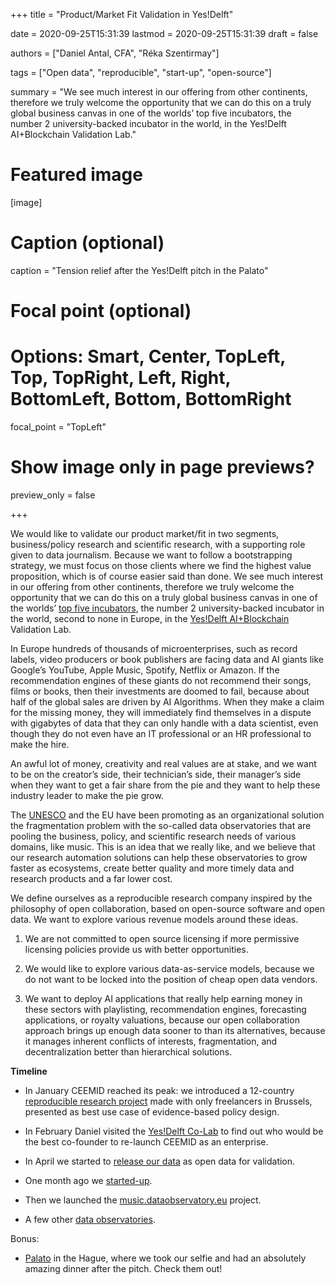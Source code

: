 +++
title = "Product/Market Fit Validation in Yes!Delft"

date = 2020-09-25T15:31:39
lastmod = 2020-09-25T15:31:39
draft = false

authors = ["Daniel Antal, CFA", "Réka Szentirmay"]

tags = ["Open data", "reproducible", "start-up", "open-source"]

summary = "We see much interest in our offering from other continents, therefore we truly welcome the opportunity that we can do this on a truly global business canvas in one of the worlds’ top five incubators, the number 2 university-backed incubator in the world, in the Yes!Delft AI+Blockchain Validation Lab."

# Featured image
[image]
  # Caption (optional)
  caption = "Tension relief after the Yes!Delft pitch in the Palato"

  # Focal point (optional)
  # Options: Smart, Center, TopLeft, Top, TopRight, Left, Right, BottomLeft, Bottom, BottomRight
  focal_point = "TopLeft"

  # Show image only in page previews?
  preview_only = false

+++

We would like to validate our product market/fit in two segments, business/policy research and scientific research, with a supporting role given to data journalism. Because we want to follow a bootstrapping strategy, we must focus on those clients where we find the highest value proposition, which is of course easier said than done.  We see much interest in our offering from other continents, therefore we truly welcome the opportunity that we can do this on a truly global business canvas in one of the worlds’ [top five incubators](https://www.yesdelft.com/news/yesdelft-among-the-top-5-business-incubators-in-the-world/), the number 2 university-backed incubator in the world, second to none in Europe, in the [Yes!Delft AI+Blockchain](https://www.yesdelft.com/focus-areas/artificial-intelligence/) Validation Lab.

In Europe hundreds of thousands of microenterprises, such as record labels, video producers or book publishers are facing data and AI giants like Google’s YouTube, Apple Music, Spotify, Netflix or Amazon. If the recommendation engines of these giants do not recommend their songs, films or books, then their investments are doomed to fail, because about half of the global sales are driven by AI Algorithms. When they make a claim for the missing money, they will immediately find themselves in a dispute with gigabytes of data that they can only handle with a data scientist, even though they do not even have an IT professional or an HR professional to make the hire.

An awful lot of money, creativity and real values are at stake, and we want to be on the creator’s side, their technician’s side, their manager’s side when they want to get a fair share from the pie and they want to help these industry leader to make the pie grow. 

The [UNESCO](http://www.unesco.org/new/en/culture/themes/creativity/arts-education/research-cooperation/observatories/) and the EU have been promoting as an organizational solution the fragmentation problem with the so-called data observatories that are pooling the business, policy, and scientific research needs of various domains, like music. This is an idea that we really like, and we believe that our research automation solutions can help these observatories to grow faster as ecosystems, create better quality and more timely data and research products and a far lower cost.

We define ourselves as a reproducible research company inspired by the philosophy of open collaboration, based on open-source software and open data. We want to explore various revenue models around these ideas.

1. We are not committed to open source licensing if more permissive licensing policies provide us with better opportunities. 

2. We would like to explore various data-as-service models, because we do not want to be locked into the position of cheap open data vendors.

3. We want to deploy AI applications that really help earning money in these sectors with playlisting, recommendation engines, forecasting applications, or royalty valuations, because our open collaboration approach brings up enough data sooner to than its alternatives, because it manages inherent conflicts of interests, fragmentation, and decentralization better than hierarchical solutions.


**Timeline**

* In January CEEMID reached its peak: we introduced a 12-country [reproducible research project](https://dataobservatory.eu/post/2020-01-30-ceereport/) made with only freelancers in Brussels, presented as best use case of evidence-based policy design.

* In February Daniel visited the [Yes!Delft Co-Lab](https://dataobservatory.eu/post/yes-delft-co-lab/) to find out who would be the best co-founder to re-launch CEEMID as an enterprise.

* In April we started to [release our data](https://dataobservatory.eu/post/2020-04-16-regional-opendata-release/) as open data for validation.

* One month ago we [started-up](https://dataobservatory.eu/post/2020-08-24-start-up/).

* Then we launched the [music.dataobservatory.eu](https://music.dataobservatory.eu/) project.

* A few other [data observatories](https://music.dataobservatory.eu/annex.html#other-observatories).

Bonus:

* [Palato](https://www.palato.nl/) in the Hague, where we took our selfie and had an absolutely amazing dinner after the pitch. Check them out!
